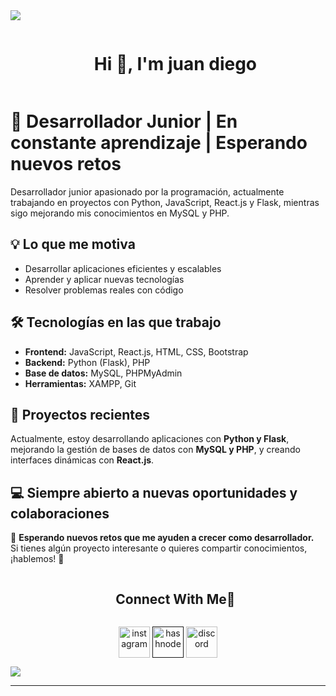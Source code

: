 <!--horizontal divider(gradiant)-->
<img src="https://user-images.githubusercontent.com/73097560/115834477-dbab4500-a447-11eb-908a-139a6edaec5c.gif">

<!--h1 without bottom border-->
<div id="user-content-toc">
  <ul align="center">
    <summary><h1 style="display: inline-block">Hi 👋, I'm juan diego</h1></summary>
  </ul>
</div>

# 🚀 Desarrollador Junior | En constante aprendizaje | Esperando nuevos retos  

Desarrollador junior apasionado por la programación, actualmente trabajando en proyectos con Python, JavaScript, React.js y Flask, mientras sigo mejorando mis conocimientos en MySQL y PHP.
## 💡 Lo que me motiva  
- Desarrollar aplicaciones eficientes y escalables  
- Aprender y aplicar nuevas tecnologías  
- Resolver problemas reales con código  

## 🛠 Tecnologías en las que trabajo  
- **Frontend:** JavaScript, React.js, HTML, CSS, Bootstrap  
- **Backend:** Python (Flask), PHP  
- **Base de datos:** MySQL, PHPMyAdmin  
- **Herramientas:** XAMPP, Git  

## 📌 Proyectos recientes  
Actualmente, estoy desarrollando aplicaciones con **Python y Flask**, mejorando la gestión de bases de datos con **MySQL y PHP**, y creando interfaces dinámicas con **React.js**.  

## 💻 Siempre abierto a nuevas oportunidades y colaboraciones  
🔎 **Esperando nuevos retos que me ayuden a crecer como desarrollador.**  
Si tienes algún proyecto interesante o quieres compartir conocimientos, ¡hablemos! 🚀  
<!-- Connect with me -->
<!--h2 without bottom border-->

</div>
<!-- Connect with me -->
<!--h2 without bottom border-->
<div id="user-content-toc">
  <ul align="center">
    <summary><h2 style="display: inline-block">Connect With Me🤝</h2></summary>
  </ul>
</div>

<!--icons and links-->
<p align="center">
<a href="https://www.instagram.com/juan_diego0520" target="blank"><img align="center" src="https://user-images.githubusercontent.com/88904952/234981169-2dd1e58f-4b7e-468c-8213-034ba62156c3.png" alt="instagram" height="50" width="50" /></a>
<a href="" target="blank"><img align="center" src="https://user-images.githubusercontent.com/88904952/234982196-562aea17-5532-4550-8c08-1c7cb994a541.png" alt="hashnode" height="50" width="50" /></a>
<a href="diegogo6182" target="blank"><img align="center" src="https://user-images.githubusercontent.com/88904952/234982627-019fd336-6248-453c-9b05-97c13fd1d207.png" alt="discord" height="50" width="50" /></a>
</p>






<!--horizontal divider(gradiant)-->
<img src="https://user-images.githubusercontent.com/73097560/115834477-dbab4500-a447-11eb-908a-139a6edaec5c.gif">

----------------------------------------------------------------------
